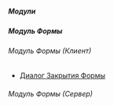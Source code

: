 

##### Модули

##### Модуль Формы

###### Модуль Формы (Клиент)
- [Диалог Закрытия Формы](https://github.com/alex-dev-2020/Interview_Tasks/blob/main/Modules/Form_Module.bsl)

###### Модуль Формы (Сервер)
